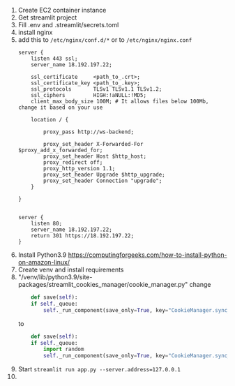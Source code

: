 1. Create EC2 container instance
2. Get streamlit project
3. Fill .env and .streamlit/secrets.toml
4. install nginx
5. add this to `/etc/nginx/conf.d/*` or to `/etc/nginx/nginx.conf` 
    ```
    server {
        listen 443 ssl;
        server_name 18.192.197.22;

        ssl_certificate     <path_to_.crt>;
        ssl_certificate_key <path_to_.key>;
        ssl_protocols       TLSv1 TLSv1.1 TLSv1.2;
        ssl_ciphers         HIGH:!aNULL:!MD5;
        client_max_body_size 100M; # It allows files below 100Mb, change it based on your use

        location / {

            proxy_pass http://ws-backend;

            proxy_set_header X-Forwarded-For $proxy_add_x_forwarded_for;
            proxy_set_header Host $http_host;
            proxy_redirect off;
            proxy_http_version 1.1;
            proxy_set_header Upgrade $http_upgrade;
            proxy_set_header Connection "upgrade";
        }

    }


    server {
        listen 80;
        server_name 18.192.197.22;
        return 301 https://18.192.197.22;
    }
    ```
6. Install Python3.9 https://computingforgeeks.com/how-to-install-python-on-amazon-linux/
7. Create venv and install requirements
8. "/venv/lib/python3.9/site-packages/streamlit_cookies_manager/cookie_manager.py" change 
    ```python
        def save(self):
        if self._queue:
            self._run_component(save_only=True, key="CookieManager.sync_cookies.save")
    ```
    to
    ```python
        def save(self):
        if self._queue:
            import random
            self._run_component(save_only=True, key="CookieManager.sync_cookies.save" + str(random.random()))
    ```
9. Start `streamlit run app.py --server.address=127.0.0.1`
10. 